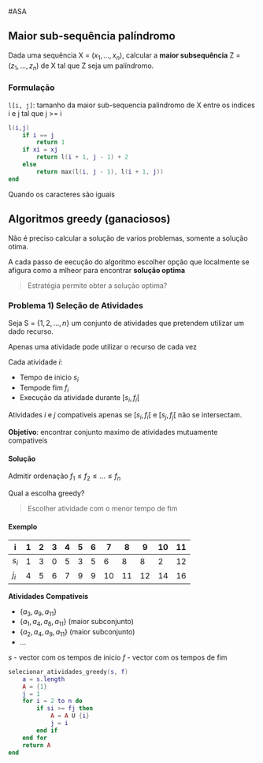 #ASA 

## Maior sub-sequência palíndromo

Dada uma sequência X = ($x_1,...,x_n$), calcular a __maior subsequência__ Z = $(z_1,..., z_n)$ de X tal que Z seja um palíndromo.

### Formulação

`l[i, j]`: tamanho da maior sub-sequencia palindromo de X entre os indices i e j tal que j >= i

```lua
l(i,j)
	if i == j
		return 1
	if xi = xj
		return l(i + 1, j - 1) + 2
	else
		return max(l(i, j - 1), l(i + 1, j))
end
```

Quando os caracteres são iguais

## Algoritmos greedy (ganaciosos)

Não é preciso calcular a solução de varios problemas, somente a solução otima.

A cada passo de eecução do algoritmo escolher opção que localmente se afigura como a mlheor para encontrar __solução optima__

>Estratégia permite obter a solução optima?

### Problema 1) Seleção de Atividades

Seja S = $\{1,2,...,n\}$ um conjunto de atividades que pretendem utilizar um dado recurso.

Apenas uma atividade pode utilizar o recurso de cada vez

Cada atividade $i$:
- Tempo de inicio $s_i$
- Tempode fim $f_i$
- Execução da atividade durante $[s_i,f_i[$

Atividades $i$ e $j$ compativeis apenas se  $[s_i,f_i[$ e  $[s_j,f_j[$ não se intersectam.

__Objetivo__: encontrar conjunto maximo de atividades mutuamente compativeis

#### Solução

Admitir ordenação $f_1 \leq f_2 \leq ... \leq f_n$

Qual a escolha greedy?

> Escolher atividade com o menor tempo de fim

#### Exemplo

| i | 1 | 2 | 3 | 4 | 5 | 6 | 7 | 8 | 9 | 10 | 11 |
| - | - | - | - | - | - | - | - | - | - | - | - | 
| $s_i$ | 1 | 3 | 0 | 5 | 3 | 5 | 6 | 8 | 8 | 2 | 12 |
| $j_i$ | 4 | 5 | 6 | 7 | 9 | 9 | 10 | 11 | 12 | 14 | 16 |

__Atividades Compativeis__

- {$a_3,a_9,a_11$}
- {$a_1,a_4,a_8,a_11$} (maior subconjunto)
- {$a_2,a_4,a_9,a_11$} (maior subconjunto)
- ...

$s$ - vector com os tempos de inicio
$f$ - vector com os tempos de fim

```lua
selecionar_atividades_greedy(s, f)
	a = s.length
	A = {1}
	j = 1
	for i = 2 to n do
		if si >= fj then
			A = A U {i}
			j = i
		end if
	end for
	return A
end
```

